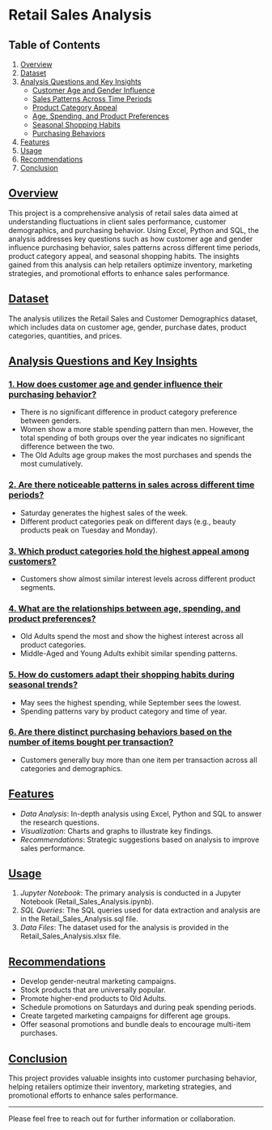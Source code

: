 # Retail Sales Analysis

## Table of Contents

1. [Overview](#overview)
2. [Dataset](#dataset)
3. [Analysis Questions and Key Insights](#analysis-questions-and-key-insights)
   - [Customer Age and Gender Influence](#1-how-does-customer-age-and-gender-influence-their-purchasing-behavior)
   - [Sales Patterns Across Time Periods](#2-are-there-noticeable-patterns-in-sales-across-different-time-periods)
   - [Product Category Appeal](#3-which-product-categories-hold-the-highest-appeal-among-customers)
   - [Age, Spending, and Product Preferences](#4-what-are-the-relationships-between-age-spending-and-product-preferences)
   - [Seasonal Shopping Habits](#5-how-do-customers-adapt-their-shopping-habits-during-seasonal-trends)
   - [Purchasing Behaviors](#6-are-there-distinct-purchasing-behaviors-based-on-the-number-of-items-bought-per-transaction)
4. [Features](#features)
5. [Usage](#usage)
6. [Recommendations](#recommendations)
7. [Conclusion](#conclusion)

## [Overview](#overview)

This project is a comprehensive analysis of retail sales data aimed at understanding fluctuations in client sales performance, customer demographics, and purchasing behavior. Using Excel, Python and SQL, the analysis addresses key questions such as how customer age and gender influence purchasing behavior, sales patterns across different time periods, product category appeal, and seasonal shopping habits. The insights gained from this analysis can help retailers optimize inventory, marketing strategies, and promotional efforts to enhance sales performance.

## [Dataset](#dataset)

The analysis utilizes the Retail Sales and Customer Demographics dataset, which includes data on customer age, gender, purchase dates, product categories, quantities, and prices.

## [Analysis Questions and Key Insights](#analysis-questions-and-key-insights)

### [1. How does customer age and gender influence their purchasing behavior?](#1-how-does-customer-age-and-gender-influence-their-purchasing-behavior)
- There is no significant difference in product category preference between genders.
- Women show a more stable spending pattern than men. However, the total spending of both groups over the year indicates no significant difference between the two.
- The Old Adults age group makes the most purchases and spends the most cumulatively.

### [2. Are there noticeable patterns in sales across different time periods?](#2-are-there-noticeable-patterns-in-sales-across-different-time-periods)
- Saturday generates the highest sales of the week.
- Different product categories peak on different days (e.g., beauty products peak on Tuesday and Monday).

### [3. Which product categories hold the highest appeal among customers?](#3-which-product-categories-hold-the-highest-appeal-among-customers)
- Customers show almost similar interest levels across different product segments.

### [4. What are the relationships between age, spending, and product preferences?](#4-what-are-the-relationships-between-age-spending-and-product-preferences)
- Old Adults spend the most and show the highest interest across all product categories.
- Middle-Aged and Young Adults exhibit similar spending patterns.

### [5. How do customers adapt their shopping habits during seasonal trends?](#5-how-do-customers-adapt-their-shopping-habits-during-seasonal-trends)
- May sees the highest spending, while September sees the lowest.
- Spending patterns vary by product category and time of year.

### [6. Are there distinct purchasing behaviors based on the number of items bought per transaction?](#6-are-there-distinct-purchasing-behaviors-based-on-the-number-of-items-bought-per-transaction)
- Customers generally buy more than one item per transaction across all categories and demographics.

## [Features](#features)

- *Data Analysis*: In-depth analysis using Excel, Python and SQL to answer the research questions.
- *Visualization*: Charts and graphs to illustrate key findings.
- *Recommendations*: Strategic suggestions based on analysis to improve sales performance.

## [Usage](#usage)

1. *Jupyter Notebook*: The primary analysis is conducted in a Jupyter Notebook (Retail_Sales_Analysis.ipynb).
2. *SQL Queries*: The SQL queries used for data extraction and analysis are in the Retail_Sales_Analysis.sql file.
3. *Data Files*: The dataset used for the analysis is provided in the Retail_Sales_Analysis.xlsx file.

## [Recommendations](#recommendations)

- Develop gender-neutral marketing campaigns.
- Stock products that are universally popular.
- Promote higher-end products to Old Adults.
- Schedule promotions on Saturdays and during peak spending periods.
- Create targeted marketing campaigns for different age groups.
- Offer seasonal promotions and bundle deals to encourage multi-item purchases.

## [Conclusion](#conclusion)

This project provides valuable insights into customer purchasing behavior, helping retailers optimize their inventory, marketing strategies, and promotional efforts to enhance sales performance.

---

Please feel free to reach out for further information or collaboration.
